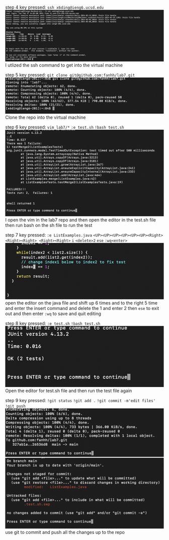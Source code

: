 step 4
key pressed: ```ssh x6ding@ieng6.ucsd.edu```
![Image](step4.png)
I utlized the ssh command to get into the virtual machine


step 5
key pressed: ```git clone git@github.com:fanhh/lab7.git```
![Image](step5.png)
Clone the repo into the virtual machine



step 6
key pressed: ```vim lab7/*```  ```:e test.sh``` ```!bash test.sh```
![Image](step6.png)
I open the vim in the lab7 repo and then open the editor in the test.sh file
then run bash on the sh file to run the test

step 7
key pressed: ```:e ListExamples.java``` ```<UP><UP><UP><UP><UP><UP><Right><Right><Right> <Right><Right>``` ```i``` ```<delete>2``` ```ese``` ```:wq<enter>```
![Image](step7.png)
open the editor on the java file and shift up 6 times and to the right 5 time and enter the insert command and delete 
the 1 and enter 2 then ```ese``` to exit out and then enter ```:wq``` to save and quit editing

step 8
key pressed: ```:e test.sh``` ```!bash test.sh```
![Image](step8.png)
Open the editor for test.sh file and then run the test file again


step 9
key pressed: ```!git status``` ```!git add .``` ```!git commit -m'edit files'``` ```!git push```
![Image](step9.png)
![Image](step9.1.png)
use git to commit and push all the changes up to the repo
